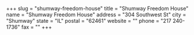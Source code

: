 +++
slug = "shumway-freedom-house"
title = "Shumway Freedom House"
name = "Shumway Freedom House"
address = "304 Southwest St"
city = "Shumway"
state = "IL"
postal = "62461"
website = ""
phone = "217 240-1736"
fax = ""
+++
